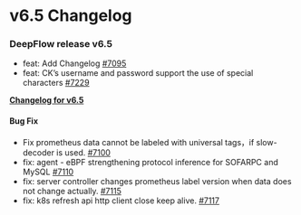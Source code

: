 # v6.5 Changelog

### DeepFlow release v6.5

- feat: Add Changelog [#7095](https://github.com/deepflowio/deepflow/pull/7095)
- feat: CK’s username and password support the use of special characters [#7229](https://github.com/deepflowio/deepflow/pull/7119)

**[Changelog for v6.5](https://www.deepflow.io/docs/release-notes/release-6.5-ce)**<br/>

#### Bug Fix
* Fix prometheus data cannot be labeled with universal tags，if slow-decoder is used. [#7100](https://github.com/deepflowio/deepflow/pull/7100)
* fix: agent - eBPF strengthening protocol inference for SOFARPC and MySQL [#7110](https://github.com/deepflowio/deepflow/pull/7110)
* fix: server controller changes prometheus label version when data does not change actually. [#7115](https://github.com/deepflowio/deepflow/pull/7115)
* fix: k8s refresh api http client close keep alive. [#7117](https://github.com/deepflowio/deepflow/pull/7117)
